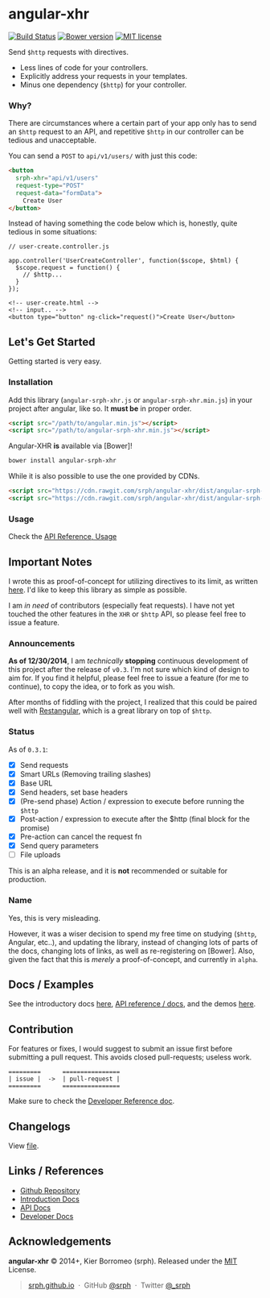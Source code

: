 angular-xhr
==============

[![Build Status](https://travis-ci.org/srph/angular-xhr.svg)](https://travis-ci.org/srph/angular-xhr)
[![Bower version](https://badge.fury.io/bo/angular-srph-xhr.svg)](http://badge.fury.io/bo/angular-srph-xhr)
[![MIT license](http://img.shields.io/badge/license-MIT-brightgreen.svg)](http://opensource.org/licenses/MIT)

Send ```$http``` requests with directives.

- Less lines of code for your controllers.
- Explicitly address your requests in your templates.
- Minus one dependency (```$http```) for your controller.

### Why?

There are circumstances where a certain part of your app only has to send an ```$http``` request to an API, and repetitive ```$http``` in our controller can be tedious and unacceptable.

You can send a ```POST``` to ```api/v1/users/``` with just this code:

```html
<button
  srph-xhr="api/v1/users"
  request-type="POST"
  request-data="formData">
	Create User
</button>
```

Instead of having something the code below which is, honestly, quite tedious in some situations:

```
// user-create.controller.js

app.controller('UserCreateController', function($scope, $html) {
  $scope.request = function() {
  	// $http...
  }
});

<!-- user-create.html -->
<!-- input.. -->
<button type="button" ng-click="request()">Create User</button>
```

## Let's Get Started

Getting started is very easy.

### Installation

Add this library (```angular-srph-xhr.js``` or ```angular-srph-xhr.min.js```) in your project after angular, like so. It **must be** in proper order.

```html
<script src="/path/to/angular.min.js"></script>
<script src="/path/to/angular-srph-xhr.min.js"></script>
```

Angular-XHR **is** available via [Bower]!

```bash
bower install angular-srph-xhr
```

While it is also possible to use the one provided by CDNs.

```html
<script src="https://cdn.rawgit.com/srph/angular-xhr/dist/angular-srph-xhr.js"></script>
<script src="https://cdn.rawgit.com/srph/angular-xhr/dist/angular-srph-xhr.min.js"></script>
```

### Usage

Check the [API Reference, Usage](https://srph.github.io/angular-xhr/reference.html#api-reference-directive-usage)

## Important Notes

I wrote this as proof-of-concept for utilizing directives to its limit, as written [here](https://medium.com/@srph/breaking-down-angularjs-to-smaller-components-f2ab70a104d0). I'd like to keep this library as simple as possible.

I am *in need* of contributors (especially feat requests). I have not yet touched the other features in the ```XHR``` or ```$http``` API, so please feel free to issue a feature.

### Announcements

**As of 12/30/2014**, I am *technically* **stopping** continuous development of this project after the release of ```v0.3```. I'm not sure which kind of design to aim for. If you find it helpful, please feel free to issue a feature (for me to continue), to copy the idea, or to fork as you wish.

After months of fiddling with the project, I realized that this could be paired well with [Restangular](https://github.com/mgonto/restangular), which is a great library on top of ```$http```.

### Status

As of ```0.3.1```:

- [x] Send requests
- [x] Smart URLs (Removing trailing slashes)
- [x] Base URL
- [x] Send headers, set base headers
- [x] \(Pre-send phase) Action / expression to execute before running the ```$http```
- [x] Post-action / expression to execute after the $http (final block for the promise)
- [x] Pre-action can cancel the request fn
- [x] Send query parameters
- [ ] File uploads

This is an alpha release, and it is **not** recommended or suitable for production.

### Name

Yes, this is very misleading.

However, it was a wiser decision to spend my free time on studying (```$http```, Angular, etc..), and updating the library, instead of changing lots of parts of the docs, changing lots of links, as well as re-registering on [Bower]. Also, given the fact that this is *merely* a proof-of-concept, and currently in ```alpha```.

## Docs / Examples

See the introductory docs [here](https://srph.github.io/angular-xhr), [API reference / docs](https://srph.github.io/angular-xhr/reference.html), and the demos [here](https://srph.github.io/angular-xhr/examples).

## Contribution

For features or fixes, I would suggest to submit an issue first before submitting a pull request. This avoids closed pull-requests; useless work.

```
=========      ================
| issue |  ->  | pull-request |
=========      ================
```

Make sure to check the [Developer Reference doc](//srph.github.io/angular-xhr/dev-reference.html).

## Changelogs

View [file](https://github.com/srph/angular-xhr/blob/master/CHANGELOG.MD).

## Links / References

- [Github Repository](https://github.com/srph/angular-xhr)
- [Introduction Docs](http://srph.github.io/angular-xhr/)
- [API Docs](http://srph.github.io/angular-xhr/reference.html)
- [Developer Docs](http://srph.github.io/angular-xhr/dev-reference.html)

## Acknowledgements

**angular-xhr** © 2014+, Kier Borromeo (srph). Released under the [MIT](http://mit-license.org/) License.<br>

> [srph.github.io](http://srph.github.io) &nbsp;&middot;&nbsp;
> GitHub [@srph](https://github.com/srph) &nbsp;&middot;&nbsp;
> Twitter [@_srph](https://twitter.com/_srph)

[MIT]: http://mit-license.org/
